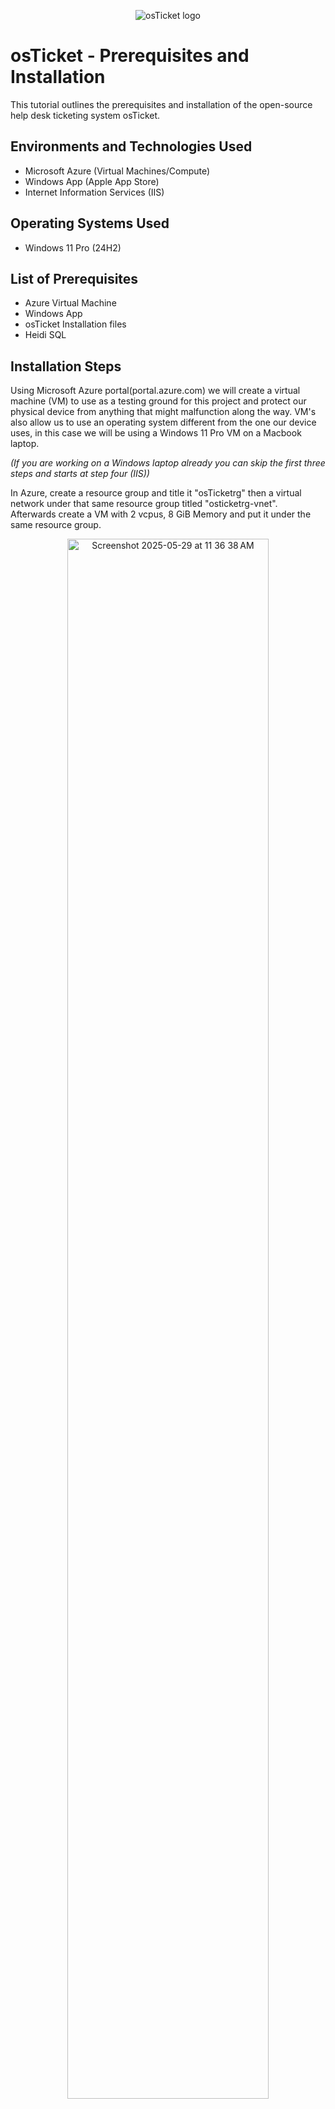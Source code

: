 <p align="center">
<img src="https://i.imgur.com/Clzj7Xs.png" alt="osTicket logo"/>
</p>

<h1>osTicket - Prerequisites and Installation</h1>
This tutorial outlines the prerequisites and installation of the open-source help desk ticketing system osTicket.<br />



<h2>Environments and Technologies Used</h2>

- Microsoft Azure (Virtual Machines/Compute)
- Windows App (Apple App Store)
- Internet Information Services (IIS)

<h2>Operating Systems Used </h2>

- Windows 11 Pro</b> (24H2)

<h2>List of Prerequisites</h2>

- Azure Virtual Machine
- Windows App
- osTicket Installation files
- Heidi SQL

<h2>Installation Steps</h2>

<p>
</p>
<p>
Using Microsoft Azure portal(portal.azure.com) we will create a virtual machine (VM) to use as a testing ground for this project and protect our physical device from anything that might malfunction along the way. VM's also allow us to use an operating system different from the one our device uses, in this case we will be using a Windows 11 Pro VM on a Macbook laptop.

 *(If you are working on a Windows laptop already you can skip the first three steps and starts at step four (IIS))*
</p>
<p>
In Azure, create a resource group and title it "osTicketrg" then a virtual network under that same resource group titled "osticketrg-vnet". Afterwards create a VM with 2 vcpus, 8 GiB Memory and put it under the same resource group.
</p>
<p align="center">
 <img alt="Screenshot 2025-05-29 at 11 36 38 AM" src="https://github.com/user-attachments/assets/b5acbb0b-579f-4f38-b558-d1ced7d62c7c" height="80%" width="80%" />
</p>
<br />
<p>
</p>
<p>Next, download Windows App from the App Store and launch it, then add a new PC and use your osTicketvm public IP address (highlighted above) as the PC name.
</p>
<p align="center">
 <img alt="Screenshot 2025-05-30 at 10 16 20 AM" src="https://github.com/user-attachments/assets/79e09dcb-1e15-4534-87b0-1e265743a428" height="40%" width="40%"/>
</p>
<p>After the VM is created in Windows App connect to it with the username and password created for the VM in Azure
</p>
<p align="center"><img alt="Screenshot 2025-05-30 at 10 26 25 AM" src="https://github.com/user-attachments/assets/b3b56e1e-fbe7-4c7d-9ff2-33750fbbf1af" height="80%" width="80%" /></p>
<p>Once you have your VM open you will have to enable IIS (Internet Information Services). To do so, access the control panel then select uninstall a program. On the left, select "Turn windows features on or off". A new window appears with a list of features, scroll until you see "Internet Information Services" enable it then click OK.
</p>
<p align="center"><img alt="Screenshot 2025-05-30 at 10 42 49 AM" src="https://github.com/user-attachments/assets/c7544d51-8011-4a1a-b769-29088f722f94" height="80%" width="80%" />
</p>
<p>
With IIS enabled the next step is to install the osTicket dependencies. I have provided a link that allows you to download a zip folder with all dependencies. Download it and unzip it. The folder should be called “osTicket-Installation-Files”

*Link: https://drive.google.com/uc?export=download&id=1b3RBkXTLNGXbibeMuAynkfzdBC1NnqaD*

One you have downloaded and unzip the folder, its contents should look like this:
</p>
<p align="center">
<img alt="Screenshot 2025-05-30 at 11 07 47 AM" src="https://github.com/user-attachments/assets/3944f94b-74eb-44e9-af4b-b9a061c744bf" height="80%" width="80%" />
</p>
<p>
 
</p>
<p>The first dependency we will install is PHP Manager. Double-click on "PHPManagerForIIS_V1.5.0.msi" to begin the installation process.</p>
<p>Next, install the Rewrite Module file: "rewrite_amd64_en-US.msi"</p>
<p align="center"><img alt="Screenshot 2025-06-02 at 11 22 39 AM" src="https://github.com/user-attachments/assets/8fdf4e17-b9cf-4b86-b7fb-7e3c25e2c721" height="80%" width="80%" />
</p>
<p>Once both dependencies have been installed, from File Explorer, travel to "This PC -> Windows (C:)", then in the C:\ Drive right-click and add a new folder/directory titled "PHP" as shown below:</p>
<p align="center"><img alt="Screenshot 2025-06-02 at 11 25 11 AM" src="https://github.com/user-attachments/assets/f93bcf73-11ab-4aed-8294-c7c5dd0d68f1" height="80%" width="80%" />
</p>
<p>
 
</p>
<p>
 Travel back to the osTicket-Installation-Files folder and go into the PHP zipped folder "php-7.3.8-nts-Win32-VC15-x86.zip."
 </p>
<p align="center"> <img alt="Screenshot 2025-06-02 at 11 38 20 AM" src="https://github.com/user-attachments/assets/4b5a49d3-a81c-458f-a4a3-a970f95de905" height="60%" width="80%"/>
</p>
<p>
  Once in, choose Extract All from the top menu and choose the extraction destination folder as our new PHP directory back in the C:\ drive 
</p>
<p align="center"><img alt="Screenshot 2025-06-02 at 11 38 34 AM" src="https://github.com/user-attachments/assets/fbbf6960-bd05-455c-82e3-58783f02767f" height="60%" width="80%" />
</p>
<p>Your PHP folder should now look like this:</p>
<p align="center"><img alt="Screenshot 2025-06-02 at 11 44 48 AM" src="https://github.com/user-attachments/assets/3d863143-b01e-480c-be8e-0b20336ad6fb" height="60%" width="80%"/>
</p>
<p>
 Travel back to the osTicket-Installation-Files folder once again and install "VC_redist.x86.exe".
 When you first open it you will have two options: "Extract All" or "Run". Choose Run then install the dependency. 
</p>
<p align="center"><img alt="Screenshot 2025-06-02 at 11 53 59 AM" src="https://github.com/user-attachments/assets/7d3f30da-b822-4509-a1f3-a13b328feb56" height="80%" width="80%"/>
</p>
<p>Then, install MySQL 5.5.62 "mysql-5.5.62-win32.msi"</p>
<br />

